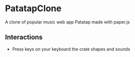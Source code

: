 # PatatapClone
A clone of popular music web app Patatap made with paper.js

## Interactions
* Press keys on your keyboard the crate shapes and sounds
